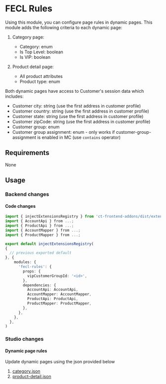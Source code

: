 # FECL Rules

Using this module, you can configure page rules in dynamic pages. This module adds the following criteria to each dynamic page:

1. Category page:

   - Category: enum
   - Is Top Level: boolean
   - Is VIP: boolean

2. Product detail page:

   - All product attributes
   - Product type: enum

Both dynamic pages have access to Customer's session data which includes:

- Customer city: string (use the first address in customer profile)
- Customer country: string (use the first address in customer profile)
- Customer state: string (use the first address in customer profile)
- Customer zipCode: string (use the first address in customer profile)
- Customer group: enum
- Customer group assignment: enum - only works if customer-group-assignment is enabled in MC (use `contains` operator)

## Requirements

None

## Usage

### Backend changes

#### Code changes

```ts
import { injectExtensionsRegistry } from 'ct-frontend-addons/dist/extensions';
import { AccountApi } from ...;
import { ProductApi } from ...;
import { AccountMapper } from ...;
import { ProductMapper } from ...;

export default injectExtensionsRegistry(
{
  // previous exported default
}, {
    modules: {
      'fecl-rules': {
        props: {
          vipCustomerGroupId: '<id>',
        },
        dependencies: {
          AccountApi: AccountApi,
          AccountMapper: AccountMapper,
          ProductApi: ProductApi,
          ProductMapper: ProductMapper,
        },
      },
    },
  },
)
```
### Studio changes

#### Dynamic page rules

Update dynamic pages using the json provided below

1. [category.json](./docs/category.json)
1. [product-detail.json](./docs/product-detail.json)